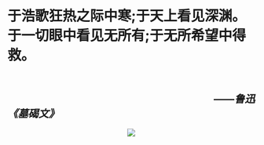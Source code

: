 # 于浩歌狂热之际中寒;于天上看见深渊。于一切眼中看见无所有;于无所希望中得救。  
## &emsp;&emsp; &emsp;&emsp; &emsp; &emsp; &emsp; &emsp; &emsp;&emsp; &emsp;&emsp;&emsp;&emsp;&emsp;&emsp;&emsp;&emsp;&emsp;&emsp;&emsp;&emsp;&emsp;&emsp;&emsp;&emsp;&emsp;&emsp;&emsp;&emsp;——***鲁迅《墓碣文》***  
<div align=center><img src="https://s1.ax1x.com/2020/09/23/wX2lY8.jpg"/></div>
